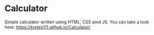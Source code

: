 # Calculator
Simple calculator written using HTML, CSS amd JS. You can take a look here: https://kretes111.github.io/Calculator/
